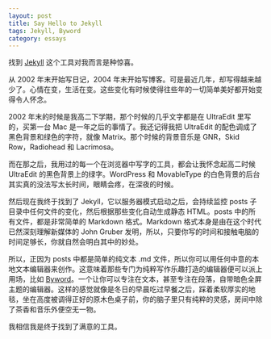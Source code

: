 ```yaml
---
layout: post
title: Say Hello to Jekyll
tags: Jekyll, Byword
category: essays
---
```


找到 [Jekyll](https://github.com/mojombo/jekyll) 这个工具对我而言是种惊喜。

从 2002 年末开始写日记，2004 年末开始写博客。可是最近几年，却写得越来越少了。心情在变，生活在变。这些变化有时候使得往些年的一切简单美好都开始变得令人怀念。

2002 年末的时候是我高二下学期，那个时候的几乎文字都是在 UltraEdit 里写的，买第一台 Mac 是一年之后的事情了。我还记得我把 UltraEdit 的配色调成了黑色背景和绿色的字符，就像 Matrix。那个时候的背景音乐是 GNR，Skid Row，Radiohead 和 Lacrimosa。

而在那之后，我用过的每一个在浏览器中写字的工具，都会让我怀念起高二时候 UltraEdit 的黑色背景上的绿字。WordPress 和 MovableType 的白色背景的后台其实真的没法写太长时间，眼睛会疼，在深夜的时候。

然后现在我终于找到了 Jekyll，它以服务器模式启动之后，会持续监控 posts 子目录中任何文件的变化，然后根据那些变化自动生成静态 HTML。posts 中的所有文件，都是非常简单的 Markdown 格式。Markdown 格式本身是由在这个时代已然深刻理解新媒体的 John Gruber 发明，所以，只要你写的时间和接触电脑的时间足够长，你就自然会明白其中的妙处。

所以，正因为 posts 中都是简单的纯文本 .md 文件，所以你可以用任何中意的本地文本编辑器来创作。这意味着那些专门为纯粹写作乐趣打造的编辑器便可以派上用场，比如 [Byword](http://bywordapp.com/)。一个让你可以专注在文本，甚至专注在段落，自带暗色全屏主题的编辑器。这样的感觉就像是冬日的早晨吃过早餐之后，踩着柔软厚实的地毯，坐在高度被调得正好的原木色桌子前，你的脑子里只有纯粹的灵感，房间中除了茶香和音乐外便空无一物。

我相信我是终于找到了满意的工具。